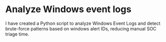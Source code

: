 # Analyze Windows event logs

I have created a Python script to analyze Windows Event Logs and detect brute-force patterns based on windows alert IDs, reducing manual SOC triage time.
